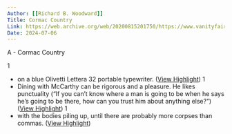 ```yaml
---
Author: [[Richard B. Woodward]]
Title: Cormac Country
Link: https://web.archive.org/web/20200815201750/https://www.vanityfair.com/culture/2005/08/cormac-mccarthy-interview
Date: 2024-07-06
---
```

A - Cormac Country

1
- on a blue Olivetti Lettera 32 portable typewriter. ([View Highlight](https://read.readwise.io/read/01h2r90w98nm9cy1nhjf26mhf6))
1
- Dining with McCarthy can be rigorous and a pleasure. He likes punctuality (“If you can’t know where a man is going to be when he says he’s going to be there, how can you trust him about anything else?”) ([View Highlight](https://read.readwise.io/read/01h2r96ppjjg5pdztwzwna6rkt))
1
- with the bodies piling up, until there are probably more corpses than commas. ([View Highlight](https://read.readwise.io/read/01h2r98sz1q18hbk7zg95xt9sf))
